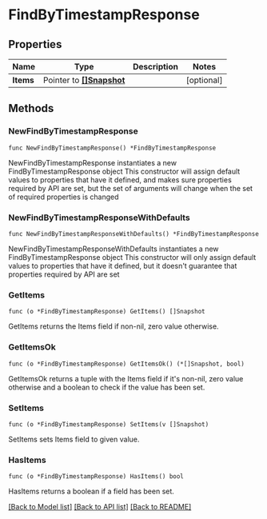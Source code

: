 # FindByTimestampResponse

## Properties

Name | Type | Description | Notes
------------ | ------------- | ------------- | -------------
**Items** | Pointer to [**[]Snapshot**](Snapshot.md) |  | [optional] 

## Methods

### NewFindByTimestampResponse

`func NewFindByTimestampResponse() *FindByTimestampResponse`

NewFindByTimestampResponse instantiates a new FindByTimestampResponse object
This constructor will assign default values to properties that have it defined,
and makes sure properties required by API are set, but the set of arguments
will change when the set of required properties is changed

### NewFindByTimestampResponseWithDefaults

`func NewFindByTimestampResponseWithDefaults() *FindByTimestampResponse`

NewFindByTimestampResponseWithDefaults instantiates a new FindByTimestampResponse object
This constructor will only assign default values to properties that have it defined,
but it doesn't guarantee that properties required by API are set

### GetItems

`func (o *FindByTimestampResponse) GetItems() []Snapshot`

GetItems returns the Items field if non-nil, zero value otherwise.

### GetItemsOk

`func (o *FindByTimestampResponse) GetItemsOk() (*[]Snapshot, bool)`

GetItemsOk returns a tuple with the Items field if it's non-nil, zero value otherwise
and a boolean to check if the value has been set.

### SetItems

`func (o *FindByTimestampResponse) SetItems(v []Snapshot)`

SetItems sets Items field to given value.

### HasItems

`func (o *FindByTimestampResponse) HasItems() bool`

HasItems returns a boolean if a field has been set.


[[Back to Model list]](../README.md#documentation-for-models) [[Back to API list]](../README.md#documentation-for-api-endpoints) [[Back to README]](../README.md)


